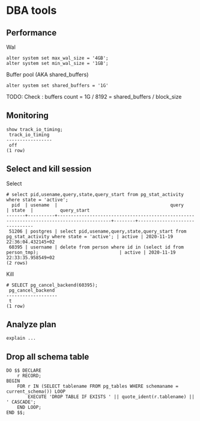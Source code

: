 # DBA tools

## Performance
Wal
```
alter system set max_wal_size = '4GB';
alter system set min_wal_size = '1GB';
```
Buffer pool (AKA shared_buffers)
```
alter system set shared_buffers = '1G'
```
TODO: Check : buffers count = 1G / 8192 = shared_buffers / block_size

## Monitoring
```
show track_io_timing;
 track_io_timing 
-----------------
 off
(1 row)

```


## Select and kill session

Select
```
# select pid,usename,query,state,query_start from pg_stat_activity where state = 'active';
  pid  | usename  |                                          query                                           | state  |          query_start          
-------+----------+------------------------------------------------------------------------------------------+--------+-------------------------------
 51206 | postgres | select pid,usename,query,state,query_start from pg_stat_activity where state = 'active'; | active | 2020-11-19 22:36:04.432145+02
 60395 | username | delete from person where id in (select id from person_tmp);                              | active | 2020-11-19 22:33:35.958549+02
(2 rows)
```
Kill
```
# SELECT pg_cancel_backend(60395);
 pg_cancel_backend 
-------------------
 t
(1 row)

```

## Analyze plan

```
explain ...
```

## Drop all schema table

```
DO $$ DECLARE
    r RECORD;
BEGIN
    FOR r IN (SELECT tablename FROM pg_tables WHERE schemaname = current_schema()) LOOP
        EXECUTE 'DROP TABLE IF EXISTS ' || quote_ident(r.tablename) || ' CASCADE';
    END LOOP;
END $$;
```